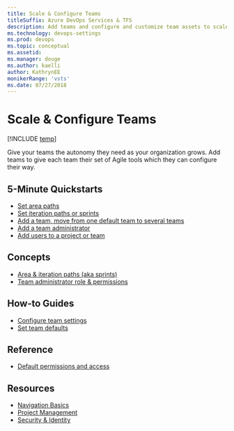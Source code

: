 ```yaml
---
title: Scale & Configure Teams
titleSuffix: Azure DevOps Services & TFS
description: Add teams and configure and customize team assets to scale your organization 
ms.technology: devops-settings
ms.prod: devops
ms.topic: conceptual
ms.assetid: 
ms.manager: douge
ms.author: kaelli
author: KathrynEE
monikerRange: 'vsts'
ms.date: 07/27/2018
---
```


# Scale & Configure Teams 

[!INCLUDE [temp](../../../_shared/version-vsts-tfs-all-versions.md)] 

Give your teams the autonomy they need as your organization grows. Add teams to give each team their set of Agile tools which they can configure their way.

## 5-Minute Quickstarts    
- [Set area paths](../set-area-paths.md?toc=/vsts/organizations/settings/scale/toc.json&bc=/vsts/organizations/settings/scale/breadcrumb/toc.json)
- [Set iteration paths or sprints](../set-iteration-paths-sprints.md?toc=/vsts/organizations/settings/scale/toc.json&bc=/vsts/organizations/settings/scale/breadcrumb/toc.json) 
- [Add a team, move from one default team to several teams](../add-teams.md?toc=/vsts/organizations/settings/scale/toc.json&bc=/vsts/organizations/settings/scale/breadcrumb/toc.json)
- [Add a team administrator](../add-team-administrator.md?toc=/vsts/organizations/settings/scale/toc.json&bc=/vsts/organizations/settings/scale/breadcrumb/toc.json) 
- [Add users to a project or team](../../security/add-users-team-project.md?toc=/vsts/organizations/settings/scale/toc.json&bc=/vsts/organizations/settings/scale/breadcrumb/toc.json)  

## Concepts 

- [Area & iteration paths (aka sprints)](../about-areas-iterations.md?toc=/vsts/organizations/settings/scale/toc.json&bc=/vsts/organizations/settings/scale/breadcrumb/toc.json) 
- [Team administrator role & permissions](../team-administrator-permissions.md?toc=/vsts/organizations/settings/scale/toc.json&bc=/vsts/organizations/settings/scale/breadcrumb/toc.json)   


## How-to Guides
- [Configure team settings](../configure-team-settings.md?toc=/vsts/organizations/settings/scale/toc.json&bc=/vsts/organizations/settings/scale/breadcrumb/toc.json) 
- [Set team defaults](../set-team-defaults.md?toc=/vsts/organizations/settings/scale/toc.json&bc=/vsts/organizations/settings/scale/breadcrumb/toc.json)    

## Reference
- [Default permissions and access](../../security/permissions-access.md?toc=/vsts/organizations/settings/scale/toc.json&bc=/vsts/organizations/settings/scale/breadcrumb/toc.json)  


## Resources 
- [Navigation Basics](../../../project/navigation/index.md) 
- [Project Management](../../projects/index.md) 
- [Security & Identity](../../security/index.md) 
